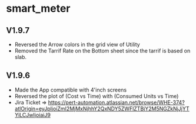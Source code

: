 # smart_meter

## V1.9.7

- Reversed the Arrow colors in the grid view of Utility
- Removed the Tarrif Rate on the Bottom sheet since the tarrif is based on slab.

## V1.9.6

- Made the App compatible with 4'inch screens
- Reversed the plot of (Cost vs Time) with (Consumed Units vs Time)
- Jira Ticket => https://pert-automation.atlassian.net/browse/WHE-374?atlOrigin=eyJpIjoiZmI2MjMxNjhhY2QxNDY5ZWFlZTBjY2M5NGZkNjJjYTYiLCJwIjoiaiJ9